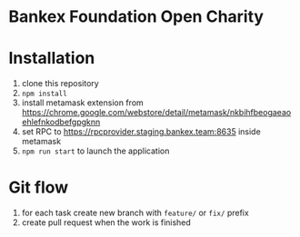 # Bankex Foundation Open Charity


# Installation

1. clone this repository
1. `npm install`
1. install metamask extension from https://chrome.google.com/webstore/detail/metamask/nkbihfbeogaeaoehlefnkodbefgpgknn
1. set RPC to https://rpcprovider.staging.bankex.team:8635 inside metamask
1. `npm run start` to launch the application



# Git flow
1. for each task create new branch with `feature/` or `fix/` prefix
1. create pull request when the work is finished



